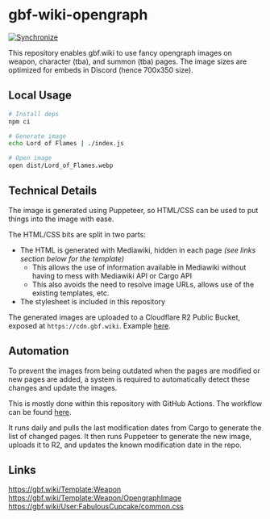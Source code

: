 # gbf-wiki-opengraph
[![Synchronize](https://github.com/FabulousCupcake/gbf-wiki-opengraph/actions/workflows/scheduled.yaml/badge.svg)](https://github.com/FabulousCupcake/gbf-wiki-opengraph/actions/workflows/scheduled.yaml)

This repository enables gbf.wiki to use fancy opengraph images on weapon, character (tba), and summon (tba) pages.
The image sizes are optimized for embeds in Discord (hence 700x350 size).

## Local Usage
```sh
# Install deps
npm ci

# Generate image
echo Lord of Flames | ./index.js

# Open image
open dist/Lord_of_Flames.webp
```

## Technical Details
The image is generated using Puppeteer, so HTML/CSS can be used to put things into the image with ease.

The HTML/CSS bits are split in two parts:
- The HTML is generated with Mediawiki, hidden in each page _(see links section below for the template)_
  - This allows the use of information available in Mediawiki without having to mess with Mediawiki API or Cargo API
  - This also avoids the need to resolve image URLs, allows use of the existing templates, etc.
- The stylesheet is included in this repository

The generated images are uploaded to a Cloudflare R2 Public Bucket, exposed at `https://cdn.gbf.wiki`. Example [here][example].

## Automation
To prevent the images from being outdated when the pages are modified or new pages are added, a system is required
to automatically detect these changes and update the images.

This is mostly done within this repository with GitHub Actions. The workflow can be found [here][workflow].

It runs daily and pulls the last modification dates from Cargo to generate the list of changed pages.
It then runs Puppeteer to generate the new image, uploads it to R2, and updates the known modification date in the repo.

## Links
https://gbf.wiki/Template:Weapon
https://gbf.wiki/Template:Weapon/OpengraphImage
https://gbf.wiki/User:FabulousCupcake/common.css

[example]: https://cdn.gbf.wiki/Lord_of_Flames.webp
[workflow]: https://github.com/FabulousCupcake/gbf-wiki-opengraph/blob/master/.github/workflows/scheduled.yaml
